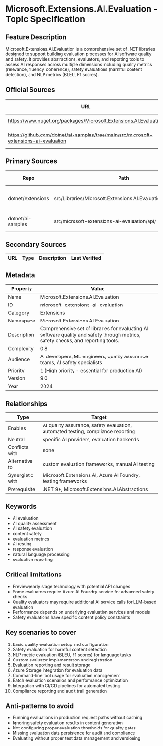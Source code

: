 # Microsoft.Extensions.AI.Evaluation - Topic Specification

## Feature Description

Microsoft.Extensions.AI.Evaluation is a comprehensive set of .NET libraries designed to support building evaluation processes for AI software quality and safety. It provides abstractions, evaluators, and reporting tools to assess AI responses across multiple dimensions including quality metrics (relevance, fluency, coherence), safety evaluations (harmful content detection), and NLP metrics (BLEU, F1 scores).

## Official Sources

| URL | Type | Description | Last Verified |
| --- | --- | --- | --- |
| https://www.nuget.org/packages/Microsoft.Extensions.AI.Evaluation | rendered | Core evaluation package | 2025-09-21 |
| https://github.com/dotnet/ai-samples/tree/main/src/microsoft-extensions-ai-evaluation | rendered | Comprehensive API usage examples | 2025-09-21 |

## Primary Sources

| Repo | Path | Description | Last Verified |
| --- | --- | --- | --- |
| dotnet/extensions | src/Libraries/Microsoft.Extensions.AI.Evaluation/README.md | Main evaluation library documentation | 2025-09-21 |
| dotnet/ai-samples | src/microsoft-extensions-ai-evaluation/api/ | API usage examples and tutorials | 2025-09-21 |

## Secondary Sources

| URL | Type | Description | Last Verified |
| --- | --- | --- | --- |

## Metadata

| Property | Value |
| --- | --- |
| Name | Microsoft.Extensions.AI.Evaluation |
| ID | microsoft-extensions-ai-evaluation |
| Category | Extensions |
| Namespace | Microsoft.Extensions.AI.Evaluation |
| Description | Comprehensive set of libraries for evaluating AI software quality and safety through metrics, safety checks, and reporting tools. |
| Complexity | 0.8 |
| Audience | AI developers, ML engineers, quality assurance teams, AI safety specialists |
| Priority | 1 (High priority - essential for production AI) |
| Version | 9.0 |
| Year | 2024 |

## Relationships

| Type | Target |
| --- | --- |
| Enables | AI quality assurance, safety evaluation, automated testing, compliance reporting |
| Neutral | specific AI providers, evaluation backends |
| Conflicts with | none |
| Alternative to | custom evaluation frameworks, manual AI testing |
| Synergistic with | Microsoft.Extensions.AI, Azure AI Foundry, testing frameworks |
| Prerequisite | .NET 9+, Microsoft.Extensions.AI.Abstractions |

## Keywords

- AI evaluation
- AI quality assessment
- AI safety evaluation
- content safety
- evaluation metrics
- AI testing
- response evaluation
- natural language processing
- evaluation reporting

## Critical limitations

- Preview/early stage technology with potential API changes
- Some evaluators require Azure AI Foundry service for advanced safety checks
- Quality evaluators may require additional AI service calls for LLM-based evaluation
- Performance depends on underlying evaluation services and models
- Safety evaluations have specific content policy constraints

## Key scenarios to cover

1. Basic quality evaluation setup and configuration
2. Safety evaluation for harmful content detection
3. NLP metric evaluation (BLEU, F1 scores) for language tasks
4. Custom evaluator implementation and registration
5. Evaluation reporting and result storage
6. Azure Storage integration for evaluation data
7. Command-line tool usage for evaluation management
8. Batch evaluation scenarios and performance optimization
9. Integration with CI/CD pipelines for automated testing
10. Compliance reporting and audit trail generation

## Anti-patterns to avoid

- Running evaluations in production request paths without caching
- Ignoring safety evaluation results in content generation
- Not configuring proper evaluation thresholds for quality gates
- Missing evaluation data persistence for audit and compliance
- Evaluating without proper test data management and versioning